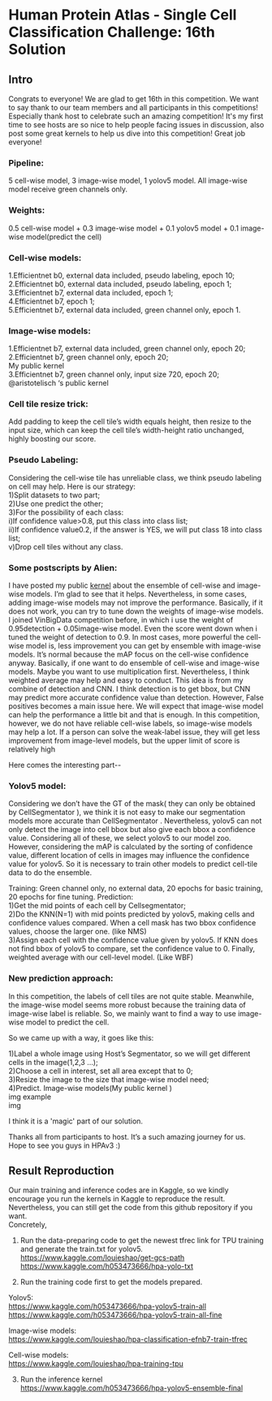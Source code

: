# Human Protein Atlas - Single Cell Classification Challenge: 16th Solution

## Intro

Congrats to everyone! We are glad to get 16th in this competition. We want to say thank to our team members and all participants in this competitions! Especially thank host to celebrate such an amazing competition! It's my first time to see hosts are so nice to help people facing issues in discussion, also post some great kernels to help us dive into this competition! Great job everyone!

### Pipeline:
5 cell-wise model, 3 image-wise model, 1 yolov5 model. All image-wise model receive green channels only.


### Weights:
0.5 cell-wise model + 0.3 image-wise model + 0.1 yolov5 model + 0.1 image-wise model(predict the cell)

### Cell-wise models:
1.Efficientnet b0, external data included, pseudo labeling, epoch 10;<br/>
2.Efficientnet b0, external data included, pseudo labeling, epoch 1;<br/>
3.Efficientnet b7, external data included, epoch 1;<br/>
4.Efficientnet b7, epoch 1;<br/>
5.Efficientnet b7, external data included, green channel only, epoch 1.<br/>

### Image-wise models:
1.Efficientnet b7, external data included, green channel only, epoch 20;<br/>
2.Efficientnet b7, green channel only, epoch 20;<br/>
My public kernel<br/>
3.Efficientnet b7, green channel only, input size 720, epoch 20;<br/>
@aristotelisch ‘s public kernel<br/>

### Cell tile resize trick:
Add padding to keep the cell tile’s width equals height, then resize to the input size, which can keep the cell tile’s width-height ratio unchanged, highly boosting our score.<br/>

### Pseudo Labeling:
Considering the cell-wise tile has unreliable class, we think pseudo labeling on cell may help. Here is our strategy:<br/>
1)Split datasets to two part;<br/>
2)Use one predict the other;<br/>
3)For the possibility of each class:<br/>
i)If confidence value>0.8, put this class into class list;<br/>
ii)If confidence value0.2, if the answer is YES, we will put class 18 into class list;<br/>
v)Drop cell tiles without any class.<br/>

### Some postscripts by Alien:
I have posted my public [kernel](https://kaggle.com/h053473666/0-354-efnb7-classification-weights-0-4-0-6) about the ensemble of cell-wise and image-wise models. I’m glad to see that it helps. Nevertheless, in some cases, adding image-wise models may not improve the performance. Basically, if it does not work, you can try to tune down the weights of image-wise models. I joined VinBigData competition before, in which i use the weight of 0.95detection + 0.05image-wise model. Even the score went down when i tuned the weight of detection to 0.9. In most cases, more powerful the cell-wise model is, less improvement you can get by ensemble with image-wise models. It’s normal because the mAP focus on the cell-wise confidence anyway. Basically, if one want to do ensemble of cell-wise and image-wise models. Maybe you want to use multiplication first. Nevertheless, I think weighted average may help and easy to conduct. This idea is from my combine of detection and CNN. I think detection is to get bbox, but CNN may predict more accurate confidence value than detection. However, False positives becomes a main issue here. We will expect that image-wise model can help the performance a little bit and that is enough. In this competition, however, we do not have reliable cell-wise labels, so image-wise models may help a lot. If a person can solve the weak-label issue, they will get less improvement from image-level models, but the upper limit of score is relatively high

Here comes the interesting part--

### Yolov5 model:
Considering we don’t have the GT of the mask( they can only be obtained by CellSegmentator ), we think it is not easy to make our segmentation models more accurate than CellSegmentator . Nevertheless, yolov5 can not only detect the image into cell bbox but also give each bbox a confidence value. Considering all of these, we select yolov5 to our model zoo. However, considering the mAP is calculated by the sorting of confidence value, different location of cells in images may influence the confidence value for yolov5. So it is necessary to train other models to predict cell-tile data to do the ensemble.

Training: Green channel only, no external data, 20 epochs for basic training, 20 epochs for fine tuning.
Prediction:<br/>
1)Get the mid points of each cell by Cellsegmentator;<br/>
2)Do the KNN(N=1) with mid points predicted by yolov5, making cells and confidence values compared. When a cell mask has two bbox confidence values, choose the larger one. (like NMS)<br/>
3)Assign each cell with the confidence value given by yolov5. If KNN does not find bbox of yolov5 to compare, set the confidence value to 0. Finally, weighted average with our cell-level model. (Like WBF)<br/>

### New prediction approach:
In this competition, the labels of cell tiles are not quite stable. Meanwhile, the image-wise model seems more robust because the training data of image-wise label is reliable. So, we mainly want to find a way to use image-wise model to predict the cell.

So we came up with a way, it goes like this:<br/>

1)Label a whole image using Host’s Segmentator, so we will get different cells in the image(1,2,3 …);<br/>
2)Choose a cell in interest, set all area except that to 0;<br/>
3)Resize the image to the size that image-wise model need;<br/>
4)Predict. Image-wise models(My public kernel )<br/>
img example<br/>
img<br/>

I think it is a 'magic' part of our solution.<br/>

Thanks all from participants to host. It’s a such amazing journey for us. Hope to see you guys in HPAv3 :)<br/>

## Result Reproduction
Our main training and inference codes are in Kaggle, so we kindly encourage you run the kernels in Kaggle to reproduce the result. Nevertheless, you can still get the code from this github repository if you want.<br/>
Concretely, <br/>
1) Run the data-preparing code to get the newest tfrec link for TPU training and generate the train.txt for yolov5.<br/>
https://www.kaggle.com/louieshao/get-gcs-path<br/>
https://www.kaggle.com/h053473666/hpa-yolo-txt<br/>

2) Run the training code first to get the models prepared.<br/>

Yolov5:<br/>
https://www.kaggle.com/h053473666/hpa-yolov5-train-all <br/>
https://www.kaggle.com/h053473666/hpa-yolov5-train-all-fine <br/>

Image-wise models:<br/>
https://www.kaggle.com/louieshao/hpa-classification-efnb7-train-tfrec <br/>

Cell-wise models: <br/>
https://www.kaggle.com/louieshao/hpa-training-tpu <br/>

3) Run the inference kernel <br/>
https://www.kaggle.com/h053473666/hpa-yolov5-ensemble-final <br/>
